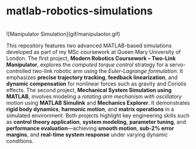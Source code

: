 # matlab-robotics-simulations
<br>
![Manipulator Simulation](gif/manipulaotor.gif)

This repository features two advanced MATLAB-based simulations developed as part of my MSc coursework at Queen Mary University of London. The first project, **Modern Robotics Coursework – Two-Link Manipulator**, explores the *computed torque control* strategy for a servo-controlled two-link robotic arm using the *Euler-Lagrange formulation*. It emphasizes **precise trajectory tracking**, **feedback linearization**, and **dynamic compensation** for nonlinear forces such as gravity and Coriolis effects. The second project, **Mechanical System Simulation using MATLAB**, involves modeling a *rotating arm mechanism with oscillatory motion* using **MATLAB Simulink** and **Mechanics Explorer**. It demonstrates **rigid body dynamics**, **harmonic motion**, and **matrix operations** in a simulated environment. Both projects highlight key engineering skills such as **control theory application**, **system modeling**, **parameter tuning**, and **performance evaluation**—achieving **smooth motion**, **sub-2% error margins**, and **real-time system response** under varying dynamic conditions.